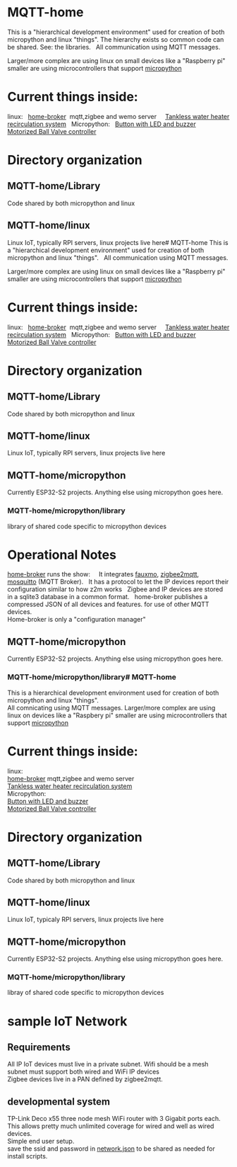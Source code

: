 # MQTT-home
This is a "hierarchical development environment" used for creation of both micropython and linux "things". The hierarchy exists so common code can be shared. See: the libraries.    
All communication using MQTT messages.

Larger/more complex are using linux on small devices like a "Raspberry pi"
smaller are using microcontrollers that support [micropython](https://micropython.org/)

# Current things inside:
linux:   
[home-broker](https://github.com/jdodgen/MQTT-home/tree/main/linux/home-broker)  mqtt,zigbee and wemo server     
[Tankless water heater recirculation system](https://github.com/jdodgen/MQTT-home/tree/main/linux/hot-water-recirc)   
Micropython:   
[Button with LED and buzzer](https://github.com/jdodgen/MQTT-home/tree/main/micropython/LED-Piezo-Button)   
[Motorized Ball Valve controller](https://github.com/jdodgen/MQTT-home/tree/main/micropython/ball_valve_controller)   

# Directory organization
## MQTT-home/Library
Code shared by both micropython and linux
## MQTT-home/linux
Linux IoT, typically RPI servers, linux projects live here# MQTT-home
This is a "hierarchical development environment" used for creation of both micropython and linux "things".  
All communication using MQTT messages.

Larger/more complex are using linux on small devices like a "Raspberry pi"
smaller are using microcontrollers that support [micropython](https://micropython.org/)

# Current things inside:
linux:   
[home-broker](https://github.com/jdodgen/MQTT-home/tree/main/linux/home-broker)  mqtt,zigbee and wemo server     
[Tankless water heater recirculation system](https://github.com/jdodgen/MQTT-home/tree/main/linux/hot-water-recirc)   
Micropython:   
[Button with LED and buzzer](https://github.com/jdodgen/MQTT-home/tree/main/micropython/LED-Piezo-Button)   
[Motorized Ball Valve controller](https://github.com/jdodgen/MQTT-home/tree/main/micropython/ball_valve_controller)   

# Directory organization
## MQTT-home/Library
Code shared by both micropython and linux
## MQTT-home/linux
Linux IoT, typically RPI servers, linux projects live here
## MQTT-home/micropython
Currently ESP32-S2 projects. Anything else using micropython goes here.
### MQTT-home/micropython/library
library of shared code specific to micropython devices

# Operational Notes
[home-broker](https://github.com/jdodgen/MQTT-home/tree/main/linux/home-broker) runs the show:    
It integrates [fauxmo](https://github.com/n8henrie/fauxmo), [zigbee2mqtt](https://github.com/Koenkk/zigbee2mqtt), [mosquitto](https://github.com/eclipse/mosquitto) (MQTT Broker).  
It has a protocol to let the IP devices report their configuration similar to how z2m works  
Zigbee and IP devices are stored in a sqlite3 database in a common format.  
home-broker publishes a compressed JSON of all devices and features. for use of other MQTT devices.   
Home-broker is only a "configuration manager"



## MQTT-home/micropython
Currently ESP32-S2 projects. Anything else using micropython goes here.
### MQTT-home/micropython/library# MQTT-home
This is a hierarchical development environment used for creation of both micropython and linux "things".  
All comnicating using MQTT messages.
Larger/more complex are using linux on devices like a "Raspbery pi"
smaller are using microcontrollers that support [micropython](https://micropython.org/)

# Current things inside:
linux:   
[home-broker](https://github.com/jdodgen/MQTT-home/tree/main/linux/home-broker)  mqtt,zigbee and wemo server     
[Tankless water heater recirculation system](https://github.com/jdodgen/MQTT-home/tree/main/linux/hot-water-recirc)   
Micropython:   
[Button with LED and buzzer](https://github.com/jdodgen/MQTT-home/tree/main/micropython/LED-Piezo-Button)   
[Motorized Ball Valve controller](https://github.com/jdodgen/MQTT-home/tree/main/micropython/ball_valve_controller)   

# Directory organization
## MQTT-home/Library
Code shared by both micropython and linux
## MQTT-home/linux
Linux IoT, typicaly RPI servers, linux projects live here
## MQTT-home/micropython
Currently ESP32-S2 projects. Anything else using micropython goes here.
### MQTT-home/micropython/library
libray of shared code specific to micropython devices

# sample IoT Network
## Requirements
All IP IoT devices must live in a private subnet. Wifi should be a mesh   
subnet must support both wired and WiFi IP devices  
Zigbee devices live in a PAN defined by zigbee2mqtt.    
## developmental system
TP-Link Deco x55 three node mesh WiFi router with 3 Gigabit ports each.  
This allows pretty much unlimited coverage for wired and well as wired devices.  
Simple end user setup.  
save the ssid and password in [network.json](https://github.com/jdodgen/MQTT-home/network.json)
to be shared as needed for install scripts.









